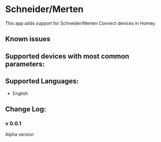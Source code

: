 ﻿# Schneider/Merten
This app adds support for Schneider/Merten Connect devices in Homey.

## Known issues

## Supported devices with most common parameters:

## Supported Languages:
* English

## Change Log:
### v 0.0.1 ###
Alpha version
